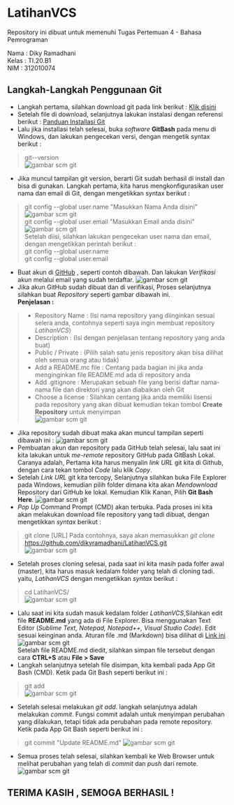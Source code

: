 # LatihanVCS
Repository ini dibuat untuk memenuhi Tugas Pertemuan 4 - Bahasa Pemrograman

Nama : Diky Ramadhani <br>
Kelas : TI.20.B1 <br>
NIM : 312010074 <br>

## Langkah-Langkah Penggunaan Git
* Langkah pertama, silahkan download git pada link berikut : [Klik disini](git-scm.com)
* Setelah file di download, selanjutnya lakukan instalasi dengan referensi berikut : [Panduan Installasi Git](https://git-scm.com/book/en/v2/Getting-Started-Installing-Git)
* Lalu jika installasi telah selesai, buka *software* **GitBash** pada menu di Windows, dan lakukan pengecekan versi,  dengan mengetik syntax berikut :
> git--version <br>
![gambar scm git](Gambar/git-version.PNG)
* Jika muncul tampilan git version, berarti Git sudah berhasil di install dan bisa di gunakan.
Langkah pertama, kita harus mengkonfigurasikan user nama dan email di Git, dengan mengetikkan syntax berikut :
> git config --global user.name "Masukkan Nama Anda disini" <br>
![gambar scm git](Gambar/git-username.PNG) <br>
> git config --global user.email "Masukkan Email anda disini" <br>
![gambar scm git](Gambar/git-useremail.PNG) <br>
Setelah diisi, silahkan lakukan pengecekan user nama dan email, dengan mengetikkan perintah berikut : <br>
> git config --global user.name <br>
> git config --global user.email <br>
* Buat akun di [GitHub](github.com) , seperti contoh dibawah. Dan lakukan *Verifikasi* akun melalui email yang sudah terdaftar.
![gambar scm git](Gambar/github-signup.PNG)
* Jika akun GitHub sudah dibuat dan di verifikasi, Proses selanjutnya silahkan buat *Repository* seperti gambar dibawah ini. <br>
**Penjelasan :**
> * Repository Name : (Isi nama repository yang diinginkan sesuai selera anda, contohnya seperti saya ingin membuat repository *LatihanVCS*) <br>
> * Description : (Isi dengan penjelasan tentang repository yang anda buat) <br>
> * Public / Private : (Pilih salah satu jenis repository akan bisa dilihat oleh semua orang atau tidak) <br>
> * Add a README.mc file : Centang pada bagian ini jika anda menginginkan file README.md ada di repository anda <br>
> * Add .gitignore : Merupakan sebuah file yang berisi daftar nama-nama file dan direktori yang akan diabaikan oleh Git <br>
> * Choose a license : Silahkan centang jika anda memiliki lisensi pada repository yang akan dibuat kemudian tekan tombol **Create Repository** untuk menyimpan <br>
![gambar scm git](Gambar/github-newrepo.PNG)
* Jika repository sudah dibuat maka akan muncul tampilan seperti dibawah ini :
![gambar scm git](Gambar/github-view.PNG)
* Pembuatan akun dan repository pada GitHub telah selesai, lalu saat ini kita lakukan untuk *me-remote* repository GitHub pada GitBash Lokal. Caranya adalah, Pertama kita harus menyalin *link URL* git kita di Github, dengan cara tekan tombol *Code* lalu klik *Copy*.
* Setelah *Link URL* git kita tercopy, Selanjutnya silahkan buka File Explorer pada Windows, kemudian pilih folder dimana kita akan *Mendownload* Repository dari GitHub ke lokal. Kemudian Klik Kanan, Pilih **Git Bash Here**.
![gambar scm git](Gambar/kanan.png)
* *Pop Up* Command Prompt (CMD) akan terbuka. Pada proses ini kita akan melakukan download file repository yang tadi dibuat, dengan mengetikkan *syntax* berikut :
> git clone [URL] Pada contohnya, saya akan memasukkan *git clone* <br>
> https://github.com/dikyramadhani/LatihanVCS.git <br>
![gambar scm git](Gambar/git-clone.PNG)
* Setelah proses cloning selesai, pada saat ini kita masih pada folfer awal (master), kita harus masuk kedalam folder yang telah di cloning tadi. yaitu, *LatihanVCS* dengan mengetikkan *syntax* berikut :
> cd LatihanVCS/ <br>
![gambar scm git](Gambar/cd.PNG)
* Lalu saat ini kita sudah masuk kedalam folder *LatihanVCS*,Silahkan edit file **README.md** yang ada di File Explorer. Bisa menggunakan Text Editor (*Sublime Text, Notepad, Notepad++, Visual Studio Code*). Edit sesuai keinginan anda.
Aturan file .md (Markdown) bisa dilihat di [Link ini](guides.github.com/features/mastering-markdown/) <br>
![gambar scm git](Gambar/edit-file.PNG) <br>
Setelah file README.md diedit, silahkan simpan file tersebut dengan cara **CTRL+S** atau **File > Save**
* Langkah selanjutnya setelah file disimpan, kita kembali pada App Git Bash (CMD). Ketik pada Git Bash seperti berikut ini :
> git add <br>
![gambar scm git](Gambar/git-add.PNG)
* Setelah selesai melakukan *git add*. langkah selanjutnya adalah melakukan *commit*. Fungsi commit adalah untuk menyimpan perubahan yang dilakukan, tetapi tidak ada perubahan pada remote repository. Ketik pada App Git Bash seperti berikut ini :
> git commit "Update README.md"
![gambar scm git](Gambar/git-commit.PNG)
* Semua proses telah selesai, silahkan kembali ke Web Browser untuk melihat perubahan yang telah di *commit* dan *push* dari remote.
![gambar scm git](Gambar/github-view2.PNG)
## TERIMA KASIH , SEMOGA BERHASIL !

